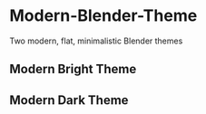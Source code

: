 # Modern-Blender-Theme
Two modern, flat, minimalistic Blender themes

## Modern Bright Theme

## Modern Dark Theme
